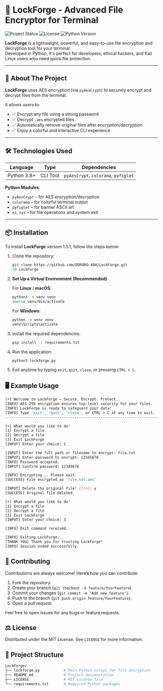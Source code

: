 # 🔐 LockForge - Advanced File Encryptor for Terminal

![Project Status](https://img.shields.io/badge/status-active-brightgreen)
![License](https://img.shields.io/badge/license-MIT-blue)
![Python Version](https://img.shields.io/badge/python-3.8+-blue)

**LockForge** is a lightweight, powerful, and easy-to-use file encryption and decryption tool for your terminal.  
Developed in Python, it's perfect for developers, ethical hackers, and Kali Linux users who need quick file protection.

---

## 🚀 About The Project

**LockForge** uses AES encryption (via `pyAesCrypt`) to securely encrypt and decrypt files from the terminal.

It allows users to:

- ✅ Encrypt any file using a strong password
- ✅ Decrypt `.aes` encrypted files
- ✅ Automatically remove original files after encryption/decryption
- ✅ Enjoy a colorful and interactive CLI experience

---

## 🛠 Technologies Used

| Language   | Type     | Dependencies       |
|------------|----------|--------------------|
| Python 3.8+| CLI Tool | `pyAesCrypt`, `colorama`, `pyfiglet`

**Python Modules**:
- `pyAesCrypt` – for AES encryption/decryption
- `colorama` – for colorful terminal output
- `pyfiglet` – for banner ASCII art
- `os`, `sys` – for file operations and system exit

---

## 📦 Installation
To install **LockForge** version 1.5.1, follow the steps below:

1. Clone the repository:

    ```bash
    git clone https://github.com/DORORO-404/LockForge.git
    cd LockForge
    ```

2. **Set Up a Virtual Environment (Recommended)**

    For **Linux** / **macOS**:
    ```bash
    python3 -m venv venv
    source venv/bin/activate
    ```

    For **Windows**:
    ```bash
    python -m venv venv
    venv\Scripts\activate
    ```

3. Install the required dependencies:

    ```bash
    pip install -r requirements.txt
    ```

4. Run the application:

    ```bash
    python3 lockforge.py
    ```

5. Exit anytime by typing `exit`, `quit`, `close`, or pressing `CTRL + C`.

## 🖥️ Example Usage

```bash
[+] Welcome to LockForge — Secure. Encrypt. Protect.
[INFO] AES-256 encryption ensures top-level security for your files.
[INFO] LockForge is ready to safeguard your data!
[INFO] Type 'exit', 'quit', 'close', or CTRL + C at any time to exit.
---------------------------------------------------------------------------

[+] What would you like to do?
[1] Encrypt a file
[2] Decrypt a file
[3] Exit LockForge
[INPUT] Enter your choice: 1

[INPUT] Enter the full path or filename to encrypt: file.txt
[INPUT] Enter password to encrypt: 12345678
[INFO] Password accepted.
[INPUT] Confirm password: 12345678

[INFO] Encrypting... Please wait.
[SUCCESS] File encrypted as 'file.txt.aes'

[INPUT] Delete the original file? [Y/n]: y
[SUCCESS] Original file deleted.

[+] What would you like to do?
[1] Encrypt a file
[2] Decrypt a file
[3] Exit LockForge
[INPUT] Enter your choice: 3

[INFO] Exit command received.

[INFO] Exiting LockForge...
[THANK YOU] Thank you for trusting LockForge!
[INFO] Session ended successfully.
```

## 🤝 Contributing

Contributions are always welcome! Here’s how you can contribute:

1. Fork the repository.
2. Create your branch (`git checkout -b feature/YourFeature`).
3. Commit your changes (`git commit -m 'Add new feature'`).
4. Push to the branch (`git push origin feature/YourFeature`).
5. Open a pull request.

Feel free to open issues for any bugs or feature requests.

## ⚖️ License

Distributed under the MIT License. See `LICENSE` for more information.

## 📁 Project Structure
```bash
LockForge/
├── lockforge.py           # Main Python script for file encryption
├── README.md              # Project documentation
├── LICENSE                # MIT License file
└── requirements.txt       # Required Python packages
```

